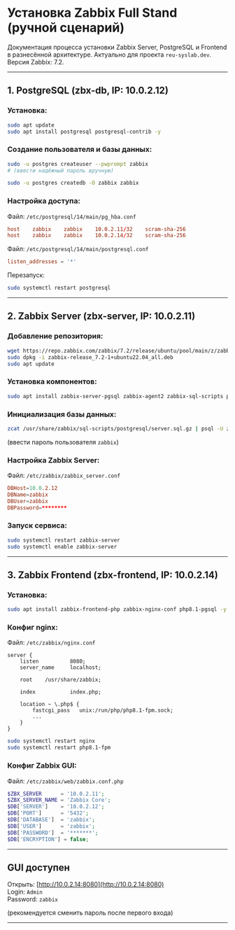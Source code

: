 #  Установка Zabbix Full Stand (ручной сценарий)

Документация процесса установки Zabbix Server, PostgreSQL и Frontend в разнесённой архитектуре. Актуально для проекта `reu-syslab.dev`. Версия Zabbix: 7.2.

---

##  1. PostgreSQL (zbx-db, IP: 10.0.2.12)

### Установка:

```bash
sudo apt update
sudo apt install postgresql postgresql-contrib -y
```

### Создание пользователя и базы данных:

```bash
sudo -u postgres createuser --pwprompt zabbix
# (ввести надёжный пароль вручную)

sudo -u postgres createdb -O zabbix zabbix
```

### Настройка доступа:

Файл: `/etc/postgresql/14/main/pg_hba.conf`

```conf
host    zabbix    zabbix    10.0.2.11/32    scram-sha-256
host    zabbix    zabbix    10.0.2.14/32    scram-sha-256
```

Файл: `/etc/postgresql/14/main/postgresql.conf`

```conf
listen_addresses = '*'
```

Перезапуск:

```bash
sudo systemctl restart postgresql
```

---

##  2. Zabbix Server (zbx-server, IP: 10.0.2.11)

### Добавление репозитория:

```bash
wget https://repo.zabbix.com/zabbix/7.2/release/ubuntu/pool/main/z/zabbix-release/zabbix-release_7.2-1+ubuntu22.04_all.deb
sudo dpkg -i zabbix-release_7.2-1+ubuntu22.04_all.deb
sudo apt update
```

### Установка компонентов:

```bash
sudo apt install zabbix-server-pgsql zabbix-agent2 zabbix-sql-scripts postgresql-client -y
```

### Инициализация базы данных:

```bash
zcat /usr/share/zabbix/sql-scripts/postgresql/server.sql.gz | psql -U zabbix -d zabbix -h 10.0.2.12
```

(ввести пароль пользователя `zabbix`)

### Настройка Zabbix Server:

Файл: `/etc/zabbix/zabbix_server.conf`

```conf
DBHost=10.0.2.12
DBName=zabbix
DBUser=zabbix
DBPassword=********
```

### Запуск сервиса:

```bash
sudo systemctl restart zabbix-server
sudo systemctl enable zabbix-server
```

---

##  3. Zabbix Frontend (zbx-frontend, IP: 10.0.2.14)

### Установка:

```bash
sudo apt install zabbix-frontend-php zabbix-nginx-conf php8.1-pgsql -y
```

### Конфиг nginx:

Файл: `/etc/zabbix/nginx.conf`

```nginx
server {
    listen          8080;
    server_name     localhost;

    root    /usr/share/zabbix;

    index           index.php;

    location ~ \.php$ {
        fastcgi_pass   unix:/run/php/php8.1-fpm.sock;
        ...
    }
}
```

```bash
sudo systemctl restart nginx
sudo systemctl restart php8.1-fpm
```

### Конфиг Zabbix GUI:

Файл: `/etc/zabbix/web/zabbix.conf.php`

```php
$ZBX_SERVER      = '10.0.2.11';
$ZBX_SERVER_NAME = 'Zabbix Core';
$DB['SERVER']    = '10.0.2.12';
$DB['PORT']      = '5432';
$DB['DATABASE']  = 'zabbix';
$DB['USER']      = 'zabbix';
$DB['PASSWORD']  = '*******';
$DB['ENCRYPTION'] = false;
```

---

##  GUI доступен

Открыть: [http://10.0.2.14:8080](http://10.0.2.14:8080)  
Login: `Admin`  
Password: `zabbix`

(рекомендуется сменить пароль после первого входа)

---
